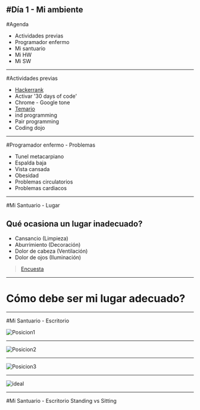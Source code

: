 #Día 1 - Mi ambiente
---

#Agenda
* Actividades previas
* Programador enfermo
* Mi santuario
* Mi HW
* Mi SW

---
#Actividades previas
* [Hackerrank](https://hackerrank.com)
* Activar '30 days of code'
* Chrome - Google tone
* [Temario](https://docs.google.com/spreadsheets/d/1lLFBWIl8aifu4S2DACy2C3k0_4ep343e_27QC61VoJw/pubhtml)
* ind programming
* Pair programming
* Coding dojo

---
#Programador enfermo - Problemas

* Tunel metacarpiano
* Espalda baja
* Vista cansada
* Obesidad
* Problemas circulatorios
* Problemas cardiacos

---
#Mi Santuario - Lugar
## Qué ocasiona un lugar inadecuado?
* Cansancio (Limpieza)
* Aburrimiento (Decoración)
* Dolor de cabeza (Ventilación)
* Dolor de ojos (Iluminación)

> [Encuesta](https://docs.google.com/forms/d/e/1FAIpQLSfexVDwDLSBJtvsogKA1RnqiZ0_cFEetWc3VhsgKDZ2nByUew/viewform)

---
# Cómo debe ser mi lugar adecuado?

---
#Mi Santuario - Escritorio

![Posicion1](http://rankinghosting.cl/wp-content/uploads/2015/02/salud-columna-pc.gif)

---
![Posicion2](http://cosasdelmundo.net/wp-content/uploads/2015/03/info6.jpg)

---
![Posicion3](http://www.standwalkwork.com/wp-content/uploads/2015/01/ergonomics.gif)

---
![ideal](http://www.ergoquest.com/uploads/5/9/1/5/5915120/7743834_orig.jpg)

---
#Mi Santuario - Escritorio
Standing vs Sitting
